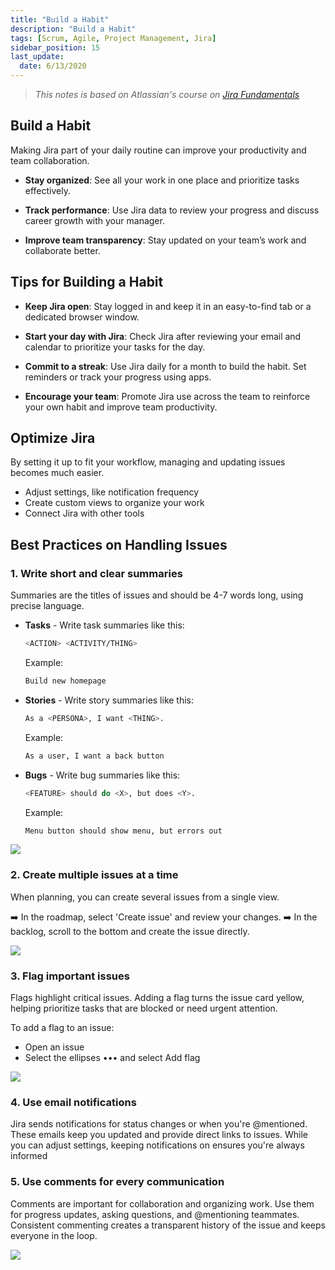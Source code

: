 ```yaml
---
title: "Build a Habit"
description: "Build a Habit"
tags: [Scrum, Agile, Project Management, Jira]
sidebar_position: 15
last_update:
  date: 6/13/2020
---
```


> *This notes is based on Atlassian's course on [Jira Fundamentals](https://community.atlassian.com/t5/Training-Certification-articles/Atlassian-University-Series-Jira-Fundamentals/ba-p/2204206)*


## Build a Habit

Making Jira part of your daily routine can improve your productivity and team collaboration. 

- **Stay organized**: See all your work in one place and prioritize tasks effectively.

- **Track performance**: Use Jira data to review your progress and discuss career growth with your manager.

- **Improve team transparency**: Stay updated on your team’s work and collaborate better.


## Tips for Building a Habit

- **Keep Jira open**: Stay logged in and keep it in an easy-to-find tab or a dedicated browser window.

- **Start your day with Jira**: Check Jira after reviewing your email and calendar to prioritize your tasks for the day.

- **Commit to a streak**: Use Jira daily for a month to build the habit. Set reminders or track your progress using apps.

- **Encourage your team**: Promote Jira use across the team to reinforce your own habit and improve team productivity.

## Optimize Jira 

By setting it up to fit your workflow, managing and updating issues becomes much easier.

- Adjust settings, like notification frequency
- Create custom views to organize your work
- Connect Jira with other tools





## Best Practices on Handling Issues

### 1. Write short and clear summaries

Summaries are the titles of issues and should be 4-7 words long, using precise language.

- **Tasks** - Write task summaries like this: 

    ```bash
    <ACTION> <ACTIVITY/THING>
    ```

    Example:

    ```bash
    Build new homepage
    ```


- **Stories** - Write story summaries like this: 

    ```bash
    As a <PERSONA>, I want <THING>.
    ```

    Example:

    ```bash
    As a user, I want a back button
    ```    

- **Bugs** - Write bug summaries like this: 

    ```bash
    <FEATURE> should do <X>, but does <Y>.
    ```

    Example:

    ```bash
    Menu button should show menu, but errors out
    ```    

<div class='img-center'>

![](/img/docs/bestpracticesummary.png)  

</div>


### 2. Create multiple issues at a time

When planning, you can create several issues from a single view. 

➡️ In the roadmap, select 'Create issue' and review your changes. 
➡️ In the backlog, scroll to the bottom and create the issue directly.

<div class='img-center'>

![](/img/docs/bp,ultipleissues.png)  

</div>


### 3. Flag important issues

Flags highlight critical issues. Adding a flag turns the issue card yellow, helping prioritize tasks that are blocked or need urgent attention. 

To add a flag to an issue:

- Open an issue
- Select the ellipses ••• and select Add flag

<div class='img-center'>

![](/img/docs/bpflag.png)  

</div>


### 4. Use email notifications 

Jira sends notifications for status changes or when you're @mentioned. These emails keep you updated and provide direct links to issues. While you can adjust settings, keeping notifications on ensures you're always informed

### 5. Use comments for every communication

Comments are important for collaboration and organizing work. Use them for progress updates, asking questions, and @mentioning teammates. Consistent commenting creates a transparent history of the issue and keeps everyone in the loop.

<div class='img-center'>

![](/img/docs/bpcommens.png)  

</div>